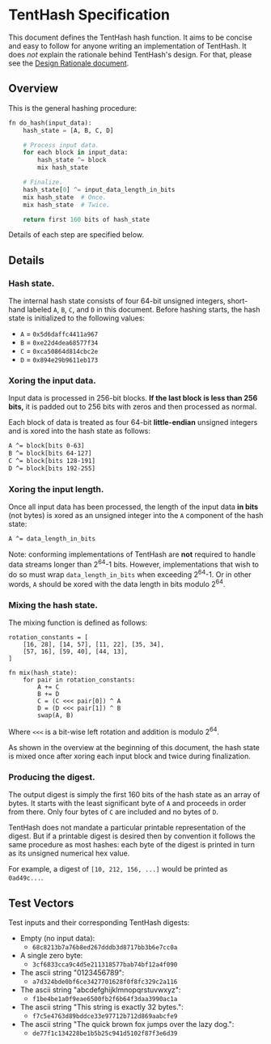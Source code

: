 # TentHash Specification

This document defines the TentHash hash function.  It aims to be concise and easy to follow for anyone writing an implementation of TentHash.  It does *not* explain the rationale behind TentHash's design.  For that, please see the [Design Rationale document](design_rationale.md).


## Overview

This is the general hashing procedure:

```python
fn do_hash(input_data):
    hash_state = [A, B, C, D]

    # Process input data.
    for each block in input_data:
        hash_state ^= block
        mix hash_state

    # Finalize.
    hash_state[0] ^= input_data_length_in_bits
    mix hash_state  # Once.
    mix hash_state  # Twice.

    return first 160 bits of hash_state
```

Details of each step are specified below.


## Details

### Hash state.

The internal hash state consists of four 64-bit unsigned integers, short-hand labeled `A`, `B`, `C`, and `D` in this document.  Before hashing starts, the hash state is initialized to the following values:

- `A` = `0x5d6daffc4411a967`
- `B` = `0xe22d4dea68577f34`
- `C` = `0xca50864d814cbc2e`
- `D` = `0x894e29b9611eb173`


### Xoring the input data.

Input data is processed in 256-bit blocks.  **If the last block is less than 256 bits,** it is padded out to 256 bits with zeros and then processed as normal.

Each block of data is treated as four 64-bit **little-endian** unsigned integers and is xored into the hash state as follows:

```sh
A ^= block[bits 0-63]
B ^= block[bits 64-127]
C ^= block[bits 128-191]
D ^= block[bits 192-255]
```


### Xoring the input length.

Once all input data has been processed, the length of the input data **in bits** (not bytes) is xored as an unsigned integer into the `A` component of the hash state:

```sh
A ^= data_length_in_bits
```

Note: conforming implementations of TentHash are **not** required to handle data streams longer than 2<sup>64</sup>-1 bits.  However, implementations that wish to do so must wrap `data_length_in_bits` when exceeding 2<sup>64</sup>-1.  Or in other words, `A` should be xored with the data length in bits modulo 2<sup>64</sup>.


### Mixing the hash state.

The mixing function is defined as follows:

```
rotation_constants = [
    [16, 28], [14, 57], [11, 22], [35, 34],
    [57, 16], [59, 40], [44, 13],
]

fn mix(hash_state):
    for pair in rotation_constants:
        A += C
        B += D
        C = (C <<< pair[0]) ^ A
        D = (D <<< pair[1]) ^ B
        swap(A, B)
```

Where `<<<` is a bit-wise left rotation and addition is modulo 2<sup>64</sup>.

As shown in the overview at the beginning of this document, the hash state is mixed once after xoring each input block and twice during finalization.


### Producing the digest.

The output digest is simply the first 160 bits of the hash state as an array of bytes.  It starts with the least significant byte of `A` and proceeds in order from there.  Only four bytes of `C` are included and no bytes of `D`.

TentHash does not mandate a particular printable representation of the digest.  But if a printable digest is desired then by convention it follows the same procedure as most hashes: each byte of the digest is printed in turn as its unsigned numerical hex value.

For example, a digest of `[10, 212, 156, ...]` would be printed as `0ad49c...`.


## Test Vectors

Test inputs and their corresponding TentHash digests:

- Empty (no input data):
    - `68c8213b7a76b8ed267dddb3d8717bb3b6e7cc0a`
- A single zero byte:
    - `3cf6833cca9c4d5e211318577bab74bf12a4f090`
- The ascii string "0123456789":
    - `a7d324bde0bf6ce3427701628f0f8fc329c2a116`
- The ascii string "abcdefghijklmnopqrstuvwxyz":
    - `f1be4be1a0f9eae6500fb2f6b64f3daa3990ac1a`
- The ascii string "This string is exactly 32 bytes.":
    - `f7c5e4763d89bddce33e97712b712d869aabcfe9`
- The ascii string "The quick brown fox jumps over the lazy dog.":
    - `de77f1c134228be1b5b25c941d5102f87f3e6d39`
